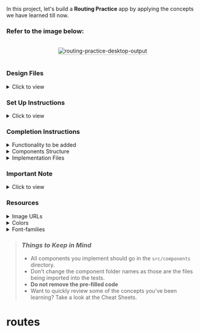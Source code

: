 In this project, let's build a **Routing Practice** app by applying the concepts we have learned till now.

### Refer to the image below:

<br/>
<div style="text-align: center;">
    <img src="https://assets.ccbp.in/frontend/content/react-js/routing-practice-output.gif" alt="routing-practice-desktop-output" style="max-width:70%;box-shadow:0 2.8px 2.2px rgba(0, 0, 0, 0.12)">
</div>
<br/>

### Design Files

<details>
<summary>Click to view</summary>

- [Extra Small (Size < 576px), Small (Size >= 576px), Medium (Size >= 768px)](https://assets.ccbp.in/frontend/content/react-js/routing-practice-sm-output.png)
- [Large (Size >= 992px) and Extra Large (Size >= 1200px)](https://assets.ccbp.in/frontend/content/react-js/routing-practice-lg-output.png)

</details>

### Set Up Instructions

<details>
<summary>Click to view</summary>

- Download dependencies by running `npm install`
- Start up the app using `npm start`
</details>

### Completion Instructions

<details>
<summary>Functionality to be added</summary>
<br/>

The app must have the following functionalities

- When the **About** link in the header is clicked, then the page should navigate to the `AboutRoute`
- When the **Contact** link in the header is clicked, then the page should navigate to the `ContactRoute`
- When the **Home** link in the header is clicked, then the page should navigate back to the `HomeRoute`
- When an undefined path is provided in the URL, then the page should navigate to the `NotFoundRoute`

</details>

<details>
<summary>Components Structure</summary>

<br/>
<div style="text-align: center;">
    <img src="https://assets.ccbp.in/frontend/content/react-js/routing-practice-home-about-component-breakdown-structure.png" alt="" style="max-width:100%;box-shadow:0 2.8px 2.2px rgba(0, 0, 0, 0.12)">
</div>
<br/>
<div style="text-align: center;">
    <img src="https://assets.ccbp.in/frontend/content/react-js/routing-practice-contact-not-found-component-breakdown-structure.png" alt="" style="max-width:100%;box-shadow:0 2.8px 2.2px rgba(0, 0, 0, 0.12)">
</div>
</details>

<details>
<summary>Implementation Files</summary>
<br/>

Use these files to complete the implementation:

- `src/components/App.js`
- `src/components/App.css`
- `src/components/Header/index.js`
- `src/components/Header/index.css`
- `src/components/Home/index.js`
- `src/components/Home/index.css`
- `src/components/About/index.js`
- `src/components/About/index.css`
- `src/components/Contact/index.js`
- `src/components/Contact/index.css`
- `src/components/NotFound/index.js`
- `src/components/NotFound/index.css`
</details>

### Important Note

<details>
<summary>Click to view</summary>

<br/>

**The following instructions are required for the tests to pass**

- `HomeRoute` should consist of "/" in the URL path
- `AboutRoute` should consist of "/about" in the URL path
- `ContactRoute` should consist of "/contact" in the URL path
- No need to use the `BrowserRouter` in `App.js` as we have already included in `index.js` file

</details>

### Resources

<details>
<summary>Image URLs</summary>

- [https://assets.ccbp.in/frontend/react-js/wave-logo-img.png](https://assets.ccbp.in/frontend/react-js/wave-logo-img.png) alt should be **wave**
- [https://assets.ccbp.in/frontend/react-js/home-blog-img.png](https://assets.ccbp.in/frontend/react-js/home-blog-img.png) alt should be **home**
- [https://assets.ccbp.in/frontend/react-js/about-blog-img.png](https://assets.ccbp.in/frontend/react-js/about-blog-img.png) alt should be **about**
- [https://assets.ccbp.in/frontend/react-js/contact-blog-img.png](https://assets.ccbp.in/frontend/react-js/contact-blog-img.png) alt should be **contact**
- [https://assets.ccbp.in/frontend/react-js/not-found-blog-img.png](https://assets.ccbp.in/frontend/react-js/not-found-blog-img.png) alt should be **not found**

</details>

<details>
<summary>Colors</summary>

<br/>

<div style="background-color: #6d396b; width: 150px; padding: 10px; color: white">Hex: #6d396b</div>
<div style="background-color: #555555; width: 150px; padding: 10px; color: white">Hex: #555555</div>
<div style="background-color: #551e53; width: 150px; padding: 10px; color: white">Hex: #551e53</div>
<div style="background-color: #12022f; width: 150px; padding: 10px; color: white">Hex: #12022f</div>

</details>

<details>
<summary>Font-families</summary>

- Roboto

</details>

> ### _Things to Keep in Mind_
>
> - All components you implement should go in the `src/components` directory.
> - Don't change the component folder names as those are the files being imported into the tests.
> - **Do not remove the pre-filled code**
> - Want to quickly review some of the concepts you’ve been learning? Take a look at the Cheat Sheets.
# routes
